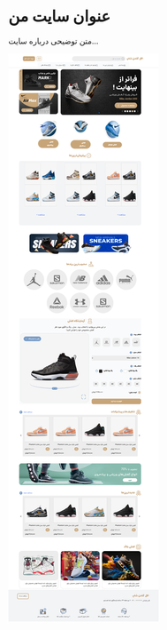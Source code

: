 # عنوان سایت من

متن توضیحی درباره سایت...

![پیش‌نمایش سایت](screencapture-localhost-4200-2025-10-16-14_24_35.png)
